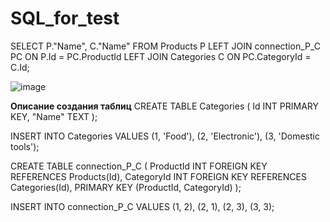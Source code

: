 # SQL_for_test


SELECT P."Name", C."Name"
FROM Products P
LEFT JOIN connection_P_C PC
	ON P.Id = PC.ProductId
LEFT JOIN Categories C
	ON PC.CategoryId = C.Id;
  
![image](https://user-images.githubusercontent.com/78875572/215729324-bd33a287-741f-4426-a72d-9a92dd50db3e.png)


**Описание создания таблиц**
CREATE TABLE Categories (
	Id INT PRIMARY KEY,
	"Name" TEXT
);

INSERT INTO Categories
VALUES
	(1, 'Food'),
	(2, 'Electronic'),
	(3, 'Domestic tools');


CREATE TABLE connection_P_C (
	ProductId INT FOREIGN KEY REFERENCES Products(Id),
	CategoryId INT FOREIGN KEY REFERENCES Categories(Id),
	PRIMARY KEY (ProductId, CategoryId)
);

INSERT INTO connection_P_C
VALUES
	(1, 2),
	(2, 1),
	(2, 3),
	(3, 3);
